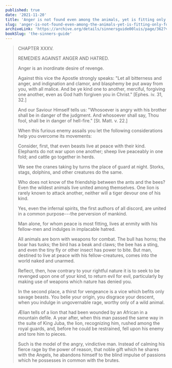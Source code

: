 ```yaml
---
published: true
date: '2021-11-20'
title: 'Anger is not found even among the animals, yet is fitting only for a wild beast'
slug: 'anger-is-not-found-even-among-the-animals-yet-is-fitting-only-for-a-wild-beast'
archiveLink: 'https://archive.org/details/sinnersguide00luis/page/362?view=theater'
bookSlug: 'the-sinners-guide'
---
```


> CHAPTER XXXV.
>
> REMEDIES AGAINST ANGER AND HATRED.
>
> Anger is an inordinate desire of revenge.
>
> Against this vice the Apostle strongly speaks: "Let all bitterness and anger, and indignation and clamor, and blasphemy be put away from you, with all malice. And be ye kind one to another, merciful, forgiving one another, even as God hath forgiven you in Christ." [Ephes. iv. 31, 32.]
>
> And our Saviour Himself tells us: "Whosoever is angry with his brother shall be in danger of the judgment. And whosoever shall say, Thou fool, shall be in danger of hell-fire." [St. Matt. v. 22.]
>
> When this furious enemy assails you let the following considerations help you overcome its movements:
>
> Consider, first, that even beasts live at peace with their kind. Elephants do not war upon one another; sheep live peaceably in one fold; and cattle go together in herds.
>
> We see the cranes taking by turns the place of guard at night. Storks, stags, dolphins, and other creatures do the same.
>
> Who does not know of the friendship between the ants and the bees? Even the wildest animals live united among themselves. One lion is rarely known to attack another, neither will a tiger devour one of his kind.
>
> Yes, even the infernal spirits, the first authors of all discord, are united in a common purpose---the perversion of mankind.
>
> Man alone, for whom peace is most fitting, lives at enmity with his fellow-men and indulges in implacable hatred.
>
> All animals are born with weapons for combat. The bull has horns; the boar has tusks; the bird has a beak and claws; the bee has a sting, and even the tiny fly or other insect has power to bite. But man, destined to live at peace with his fellow-creatures, comes into the world naked and unarmed.
>
> Reflect, then, how contrary to your rightful nature it is to seek to be revenged upon one of your kind, to return evil for evil, particularly by making use of weapons which nature has denied you.
>
> In the second place, a thirst for vengeance is a vice which befits only savage beasts. You belie your origin, you disgrace your descent, when you indulge in ungovernable rage, worthy only of a wild animal.
>
> Ælian tells of a lion that had been wounded by an African in a mountain defile. A year after, when this man passed the same way in the suite of King Juba, the lion, recognizing him, rushed among the royal guards, and, before he could be restrained, fell upon his enemy and tore him to pieces.
>
> Such is the model of the angry, vindictive man. Instead of calming his fierce rage by the power of reason, that noble gift which he shares with the Angels, he abandons himself to the blind impulse of passions which he possesses in common with the brutes.